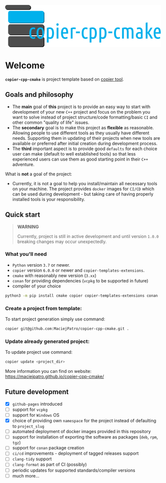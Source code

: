![copier-cpp-cmake](website/static/img/logo_2.svg)
# Welcome

**`copier-cpp-cmake`** is project template based on [copier tool](https://copier.readthedocs.io/en/stable/).

## Goals and philosophy

* The **main** goal of **this** project is to provide an easy way to start with development of your new `C++` project and focus on
the problem you want to solve instead of project structure/code formatting/basic `CI` and other common "quality of life"
issues. 
* The **secondary** goal is to make this project as **flexible** as reasonable. Allowing people to use different tools as they usually have different needs. Supporting them in updating of their projects when new tools are available or preferred after initial creation during development process.
* The **third** important aspect is to provide good `defaults` for each choice user can make (default to well established tools) so that less experienced users can use them as good starting point in their `C++` adventure.

What is **not** a goal of the project:
* Currently, it is not a goal to help you install/maintain all necessary tools on your machine. The project provides `docker` images for `CI/CD` which can be used during development - but taking care of having properly installed tools is your responsibility.

## Quick start

> **WARNING** 
> 
> Currently, project is still in active development and until version `1.0.0` breaking changes may occur unexpectedly.

### What you'll need
- `Python` version `3.7` or newer.
- `copier` version `6.0.0` or newer and `copier-templates-extensions`.
- `cmake` with reasonably new version (`3.xx`)
- `conan` for providing dependencies (`vcpkg` to be supported in future)
- compiler of your choice
```bash
python3 -m pip install cmake copier copier-templates-extensions conan
```

### Create a project from template:

To start project generation simply use command:

```bash
copier git@github.com:MaciejPatro/copier-cpp-cmake.git .
```

### Update already generated project:

To update project use command:

```bash
copier update <project_dir>
```

More information you can find on website: https://maciejpatro.github.io/copier-cpp-cmake/

## Future development

- [x] `github-pages` introduced
- [ ] support for `vcpkg`
- [ ] support for `Windows` OS
- [x] choice of providing own `namespace` for the project instead of defaulting to `project_slug`
- [ ] automated deployment of docker images provided in this repository
- [ ] support for installation of exporting the software as packages (`deb`, `rpm`, `tgz`)
- [ ] support for `conan` package creation
- [ ] `ci/cd` improvements - deployment of tagged releases support
- [ ] `clang-tidy` support
- [ ] `clang-format` as part of CI (possibly)
- [ ] periodic updates for supported standards/compiler versions
- [ ] much more...
